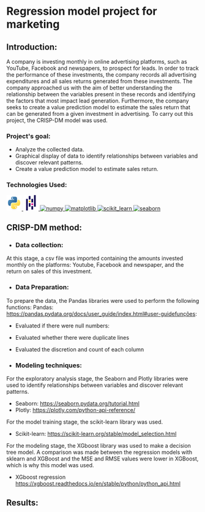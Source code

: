 # Regression model project for marketing

## Introduction:

A company is investing monthly in online advertising platforms, such as YouTube, Facebook and newspapers, to prospect for leads. In order to track the performance of these investments, the company records all advertising expenditures and all sales returns generated from these investments. The company approached us with the aim of better understanding the relationship between the variables present in these records and identifying the factors that most impact lead generation. Furthermore, the company seeks to create a value prediction model to estimate the sales return that can be generated from a given investment in advertising.
To carry out this project, the CRISP-DM model was used.

### Project's goal:
- Analyze the collected data.
- Graphical display of data to identify relationships between variables and discover relevant patterns.
- Create a value prediction model to estimate sales return.

### Technologies Used:
<p align="left">  
  <a href="https://www.python.org" target="_blank" rel="noreferrer"> <img src="https://raw.githubusercontent.com/devicons/devicon/master/icons/python/python-original.svg" alt="python" width="40" height="40"/> </a> 
  <a href="https://pandas.pydata.org/" target="_blank" rel="noreferrer"> <img src="https://raw.githubusercontent.com/devicons/devicon/2ae2a900d2f041da66e950e4d48052658d850630/icons/pandas/pandas-original.svg" alt="pandas" width="40" height="40"/> </a> 
  <a href="https://numpy.org/" target="_blank" rel="noreferrer"> <img src="https://cdn.jsdelivr.net/gh/devicons/devicon/icons/numpy/numpy-original.svg" alt="numpy" width="40" height="40"/> 
  <a href="https://matplotlib.org/" target="_blank" rel="noreferrer"> <img src="https://seeklogo.com/images/M/matplotlib-logo-7676870AC0-seeklogo.com.png" alt="matplotlib" width="40" height="40"/> 
  <a href="https://scikit-learn.org/" target="_blank" rel="noreferrer"> <img src="https://upload.wikimedia.org/wikipedia/commons/0/05/Scikit_learn_logo_small.svg" alt="scikit_learn" width="40" height="40"/> </a>
  <a href="https://seaborn.pydata.org/" target="_blank" rel="noreferrer"> <img src="https://seaborn.pydata.org/_images/logo-mark-lightbg.svg" alt="seaborn" width="40" height="40"/> </a> 

## CRISP-DM method:
 - ### Data collection:

At this stage, a csv file was imported containing the amounts invested monthly on the platforms: Youtube, Facebook and newspaper, and the return on sales of this investment.

- ### Data Preparation:

To prepare the data, the Pandas libraries were used to perform the following functions:
Pandas: https://pandas.pydata.org/docs/user_guide/index.html#user-guidefunções:
- Evaluated if there were null numbers:
- Evaluated whether there were duplicate lines
- Evaluated the discretion and count of each column

- ### Modeling techniques:

For the exploratory analysis stage, the Seaborn and Plotly libraries were used to identify relationships between variables and discover relevant patterns.
- Seaborn: https://seaborn.pydata.org/tutorial.html
- Plotly: https://plotly.com/python-api-reference/

For the model training stage, the scikit-learn library was used.
- Scikit-learn: https://scikit-learn.org/stable/model_selection.html

For the modeling stage, the XGboost library was used to make a decision tree model. A comparison was made between the regression models with sklearn and XGBoost and the MSE and RMSE values were lower in XGBoost, which is why this model was used.
- XGboost regression https://xgboost.readthedocs.io/en/stable/python/python_api.html

## Results:


























